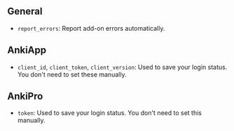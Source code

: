 ## General

-   `report_errors`: Report add-on errors automatically.

## AnkiApp

-   `client_id`, `client_token`, `client_version`: Used to save your login status. You don't need to set these manually.

## AnkiPro

-   `token`: Used to save your login status. You don't need to set this manually.
